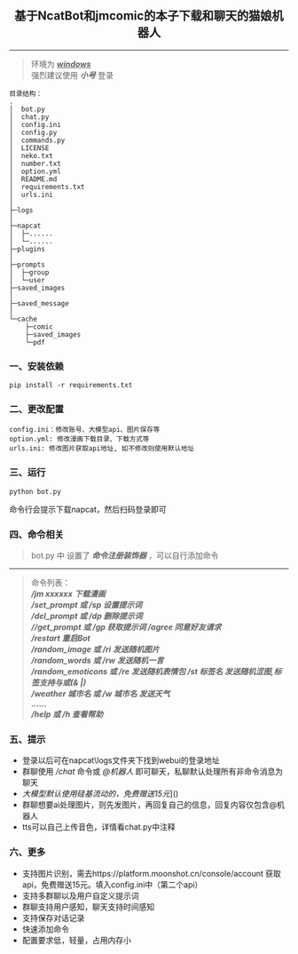 <h2 style = "text-align:center;">基于NcatBot和jmcomic的本子下载和聊天的猫娘机器人</h2> 

---
>环境为 <u>___windows___</u>  
>强烈建议使用 ___小号___ 登录

```
目录结构：
.
│  bot.py
│  chat.py
│  config.ini
│  config.py
│  commands.py
│  LICENSE
│  neko.txt
│  number.txt
│  option.yml
│  README.md
│  requirements.txt
│  urls.ini
│  
├─logs
│      
├─napcat
│  ├─...... 
│  └─......
├─plugins
│
├─prompts
│  ├─group
│  └─user
├─saved_images
│      
├─saved_message
│
└─cache
    ├─comic
    ├─saved_images
    └─pdf
```        


### 一、安装依赖
```
pip install -r requirements.txt
```
### 二、更改配置
```
config.ini：修改账号、大模型api、图片保存等
option.yml: 修改漫画下载目录、下载方式等
urls.ini: 修改图片获取api地址, 如不修改则使用默认地址
```
### 三、运行
```
python bot.py
```
命令行会提示下载napcat，然后扫码登录即可

### 四、命令相关
>bot.py 中 设置了 ___命令注册装饰器___ ，可以自行添加命令    
---
>命令列表：  
>___/jm xxxxxx 下载漫画  
/set_prompt 或 /sp 设置提示词  
/del_prompt 或 /dp 删除提示词  
//get_prompt 或 /gp 获取提示词
/agree   同意好友请求  
/restart   重启Bot  
/random_image 或 /ri 发送随机图片  
/random_words 或 /rw 发送随机一言  
/random_emoticons 或 /re 发送随机表情包
/st 标签名 发送随机涩图,标签支持与或(& |)  
/weather 城市名 或 /w 城市名 发送天气  
……  
/help 或 /h 查看帮助___

### 五、提示
+ 登录以后可在napcat\logs文件夹下找到webui的登录地址
+ 群聊使用 _/chat_ 命令或 _@机器人_ 即可聊天，私聊默认处理所有非命令消息为聊天 
+ _大模型默认使用硅基流动的，免费赠送15元_]()
+ 群聊想要ai处理图片，则先发图片，再回复自己的信息，回复内容仅包含@机器人
+ tts可以自己上传音色，详情看chat.py中注释

### 六、更多  

+ 支持图片识别，需去https://platform.moonshot.cn/console/account 获取api，免费赠送15元。填入config.ini中（第二个api）
+ 支持多群聊以及用户自定义提示词
+ 群聊支持用户感知，聊天支持时间感知
+ 支持保存对话记录
+ 快速添加命令
+ 配置要求低，轻量，占用内存小

